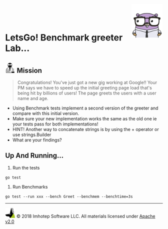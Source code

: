 <img src="../../assets/gophernand.png" align="right" width="100" height="auto"/>

<br/>
<br/>
<br/>

# LetsGo! Benchmark greeter Lab...

## <img src="../../assets/lab.png" width="auto" height="32"/> Mission

> Congratulations! You've just got a new gig working at Google!!
> Your PM says we have to speed up the initial greeting page load that's
> being hit by billions of users! The page greets the users with
> a user name and age.

* Using Benchmark tests implement a second version of the greeter and compare with this initial version.
* Make sure your new implementation works the same as the old one ie your tests pass for both implementations!
* HINT! Another way to concatenate strings is by using the + operator or use strings.Builder
* What are your findings?


## Up And Running...

1. Run the tests

```shell
go test
```

1. Run Benchmarks

```shell
go test --run xxx --bench Greet --benchmem --benchtime=3s
```

---
<img src="../../assets/imhotep_logo.png" width="32" height="auto"/> © 2018 Imhotep Software LLC.
All materials licensed under [Apache v2.0](http://www.apache.org/licenses/LICENSE-2.0)